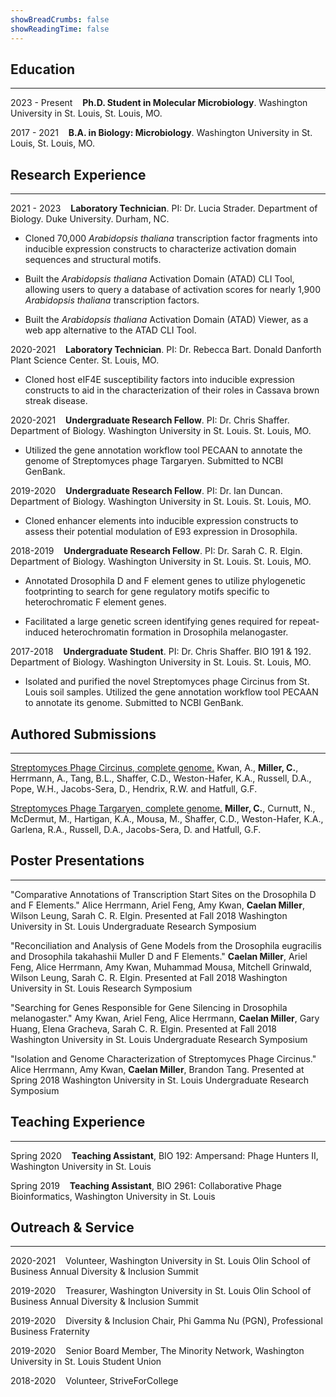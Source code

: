 ```yaml
---
showBreadCrumbs: false
showReadingTime: false
---
```


## Education

---
2023 - Present&nbsp;&nbsp;&nbsp;&nbsp;**Ph.D. Student in Molecular Microbiology**. Washington University in St. Louis, St. Louis, MO.

2017 - 2021&nbsp;&nbsp;&nbsp;&nbsp;**B.A. in Biology: Microbiology**. Washington University in St. Louis, St. Louis, MO.

## Research Experience

---
2021 - 2023&nbsp;&nbsp;&nbsp;&nbsp;**Laboratory Technician**. PI: Dr. Lucia Strader. Department of Biology. Duke University. Durham, NC.

- Cloned 70,000 *Arabidopsis thaliana* transcription factor fragments into inducible expression constructs to characterize activation domain sequences and structural motifs.

- Built the *Arabidopsis thaliana* Activation Domain (ATAD) CLI Tool, allowing users to query a database of activation scores for nearly 1,900 *Arabidopsis thaliana* transcription factors.

- Built the *Arabidopsis thaliana* Activation Domain (ATAD) Viewer, as a web app alternative to the ATAD CLI Tool. 

2020-2021&nbsp;&nbsp;&nbsp;&nbsp;**Laboratory Technician**. PI: Dr. Rebecca Bart. Donald Danforth Plant Science Center. St. Louis, MO.

- Cloned host eIF4E susceptibility factors into inducible expression constructs to aid in the characterization of their roles in Cassava brown streak disease.

2020-2021&nbsp;&nbsp;&nbsp;&nbsp;**Undergraduate Research Fellow**. PI: Dr. Chris Shaffer. Department of Biology. Washington University in St. Louis. St. Louis, MO.

- Utilized the gene annotation workflow tool PECAAN to annotate the genome of Streptomyces phage Targaryen. Submitted to NCBI GenBank.

2019-2020&nbsp;&nbsp;&nbsp;&nbsp;**Undergraduate Research Fellow**. PI: Dr. Ian Duncan. Department of Biology. Washington University in St. Louis. St. Louis, MO.

- Cloned enhancer elements into inducible expression constructs to assess their potential modulation of E93 expression in Drosophila.

2018-2019&nbsp;&nbsp;&nbsp;&nbsp;**Undergraduate Research Fellow**. PI: Dr. Sarah C. R. Elgin. Department of Biology. Washington University in St. Louis. St. Louis, MO.

- Annotated Drosophila D and F element genes to utilize phylogenetic footprinting to search for gene regulatory motifs specific to heterochromatic F element genes.

- Facilitated a large genetic screen identifying genes required for repeat-induced heterochromatin formation in Drosophila melanogaster.

2017-2018&nbsp;&nbsp;&nbsp;&nbsp;**Undergraduate Student**. PI: Dr. Chris Shaffer. BIO 191 & 192. Department of Biology. Washington University in St. Louis. St. Louis, MO.

- Isolated and purified the novel Streptomyces phage Circinus from St. Louis soil samples. Utilized the gene annotation workflow tool PECAAN to annotate its genome. Submitted to NCBI GenBank.

## Authored Submissions

---
[Streptomyces Phage Circinus, complete genome.](https://www.ncbi.nlm.nih.gov/nuccore/MK620896.1?report=genbank&to=126383) Kwan, A., **Miller, C.**, Herrmann, A., Tang, B.L., Shaffer, C.D., Weston-Hafer, K.A., Russell, D.A., Pope, W.H., Jacobs-Sera, D., Hendrix, R.W. and Hatfull, G.F.

[Streptomyces Phage Targaryen, complete genome.](https://www.ncbi.nlm.nih.gov/nuccore/2131137446) **Miller, C.**, Curnutt, N., McDermut, M., Hartigan, K.A., Mousa, M., Shaffer, C.D., Weston-Hafer, K.A., Garlena, R.A., Russell, D.A., Jacobs-Sera, D. and Hatfull, G.F.

## Poster Presentations

---
"Comparative Annotations of Transcription Start Sites on the Drosophila D and F Elements." Alice Herrmann, Ariel Feng, Amy Kwan, **Caelan Miller**, Wilson Leung, Sarah C. R. Elgin. Presented at Fall 2018 Washington University in St. Louis Undergraduate Research Symposium

"Reconciliation and Analysis of Gene Models from the Drosophila eugracilis and Drosophila takahashii Muller D and F Elements." **Caelan Miller**, Ariel Feng, Alice Herrmann, Amy Kwan, Muhammad Mousa, Mitchell Grinwald, Wilson Leung, Sarah C. R. Elgin. Presented at Fall 2018 Washington University in St. Louis Research Symposium

"Searching for Genes Responsible for Gene Silencing in Drosophila melanogaster." Amy Kwan, Ariel Feng, Alice Herrmann, **Caelan Miller**, Gary Huang, Elena Gracheva, Sarah C. R. Elgin. Presented at Fall 2018 Washington University in St. Louis Undergraduate Research Symposium

"Isolation and Genome Characterization of Streptomyces Phage Circinus." Alice Herrmann, Amy Kwan, **Caelan Miller**, Brandon Tang. Presented at Spring 2018 Washington University in St. Louis Undergraduate Research Symposium

## Teaching Experience

---
Spring 2020&nbsp;&nbsp;&nbsp;&nbsp;**Teaching Assistant**, BIO 192: Ampersand: Phage Hunters II, Washington University in St. Louis

Spring 2019&nbsp;&nbsp;&nbsp;&nbsp;**Teaching Assistant**, BIO 2961: Collaborative Phage Bioinformatics, Washington University in St. Louis

## Outreach & Service

---
2020-2021&nbsp;&nbsp;&nbsp;&nbsp;Volunteer, Washington University in St. Louis Olin School of Business Annual Diversity & Inclusion Summit

2019-2020&nbsp;&nbsp;&nbsp;&nbsp;Treasurer, Washington University in St. Louis Olin School of Business Annual Diversity & Inclusion Summit

2019-2020&nbsp;&nbsp;&nbsp;&nbsp;Diversity & Inclusion Chair, Phi Gamma Nu (PGN), Professional Business Fraternity

2019-2020&nbsp;&nbsp;&nbsp;&nbsp;Senior Board Member, The Minority Network, Washington University in St. Louis Student Union

2018-2020&nbsp;&nbsp;&nbsp;&nbsp;Volunteer, StriveForCollege
